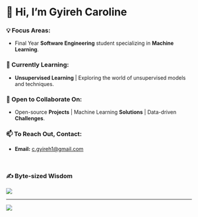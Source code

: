 # 👋 Hi, I’m **Gyireh Caroline**

### **💡 Focus Areas:**  
- Final Year **Software Engineering** student specializing in **Machine Learning**.

### **🌱 Currently Learning:**  
- **Unsupervised Learning** | Exploring the world of unsupervised models and techniques.

### **🤝 Open to Collaborate On:**  
- Open-source **Projects** | Machine Learning **Solutions** | Data-driven **Challenges**.

### **📫 To Reach Out, Contact:**  
- **Email:** [c.gyireh1@gmail.com](mailto:c.gyireh1@gmail.com)


<br>

### ✍ Byte-sized Wisdom
![](https://quotes-github-readme.vercel.app/api?type=horizontal&theme=radical)

---
[![](https://visitcount.itsvg.in/api?id=carolinegyireh&icon=0&color=0)](https://visitcount.itsvg.in)
